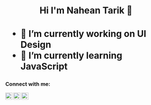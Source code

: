 <h1 align="center">Hi I'm Nahean Tarik 👋<h1>

- 🔭 I’m currently working on UI Design
- 🌱 I’m currently learning JavaScript
 
### Connect with me:
 
[<img align="left" alt="naheantarik | Twitter" width="22px" src="https://cdn.jsdelivr.net/npm/simple-icons@v3/icons/twitter.svg" />][twitter]
[<img align="left" alt="naheantarik | LinkedIn" width="22px" src="https://cdn.jsdelivr.net/npm/simple-icons@v3/icons/linkedin.svg" />][linkedin]
[<img align="left" alt="naheantarik | Instagram" width="22px" src="https://cdn.jsdelivr.net/npm/simple-icons@v3/icons/instagram.svg" />][instagram]



[instagram]: https://www.instagram.com/nahean_tarik
[linkedin]: https://www.linkedin.com/in/nahean-mahamud-6b6b04200
[twitter]: https://twitter.com/NaheanT
